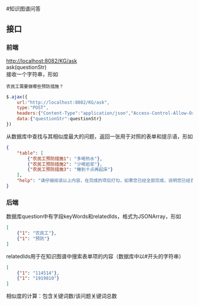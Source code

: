 #知识图谱问答
## 接口
### 前端
<http://localhost:8082/KG/ask>  
ask(questionStr)  
接收一个字符串，形如
```text
农民工需要做哪些预防措施？
```
```js
$.ajax({
    url:"http://localhost:8082/KG/ask",
    type:"POST",
    headers:{"Content-Type":"application/json","Access-Control-Allow-Origin":"*"},
    data:{"questionStr":questionStr}
})
```
从数据库中查找与其相似度最大的问题，返回一张用于对照的表单和提示语，形如  
```json
{
    "table": [
        {"农民工预防措施1": "多喝热水"},
        {"农民工预防措施2": "少喝岩浆"},
        {"农民工预防措施3": "睡到十点再起床"}
    ],
    "help": "请仔细阅读以上内容，在完成的项后打勾，如果您已经全部完成，说明您已经百毒不侵，可以下地干活了！"
}
```

### 后端
数据库question中有字段keyWords和relatedIds，格式为JSONArray，形如
```json
[
    {"1": "农民工"},
    {"1": "预防"}
]
```
relatedIds用于在知识图谱中搜索表单项的内容（数据库中以#开头的字符串）
```json
[
    {"1": "114514"},
    {"1": "1919810"}
]
```
相似度的计算：包含关键词数/该问题关键词总数
